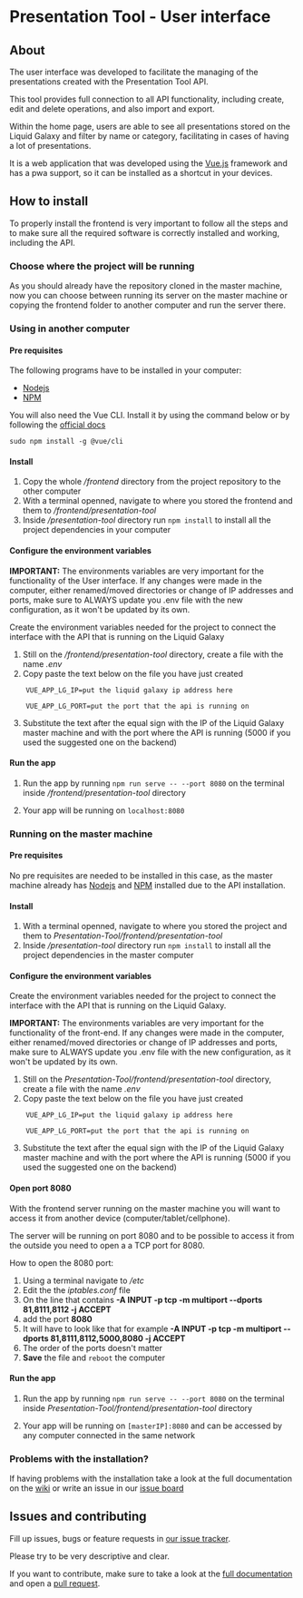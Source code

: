 # Presentation Tool - User interface

## About

The user interface was developed to facilitate the managing of the presentations created with the Presentation Tool API. 

This tool provides full connection to all API functionality, including create, edit and delete operations, and also import and export.

Within the home page, users are able to see all presentations stored on the Liquid Galaxy and filter by name or category, facilitating in cases of having a lot of presentations.

It is a web application that was developed using the [Vue.js](https://vuejs.org/) framework and has a pwa support, so it can be installed as a shortcut in your devices.

## How to install

To properly install the frontend is very important to follow all the steps and to make sure all the required software is correctly installed and working, including the API. 

### Choose where the project will be running

As you should already have the repository cloned in the master machine, now you can choose between running its server on the master machine or copying the frontend folder to another computer and run the server there.

### Using in another computer

#### Pre requisites

The following programs have to be installed in your computer:

* [Nodejs](https://nodejs.org/en/)
* [NPM](https://www.npmjs.com/get-npm)

You will also need the Vue CLI. Install it by using the command below or by following the [official docs](https://cli.vuejs.org/guide/installation.html)

```
sudo npm install -g @vue/cli
```

#### Install

1. Copy the whole */frontend* directory from the project repository to the other computer
2. With a terminal openned, navigate to where you stored the frontend and them to */frontend/presentation-tool*
3. Inside */presentation-tool* directory run ```npm install``` to install all the project dependencies in your computer

#### Configure the environment variables

**IMPORTANT:** The environments variables are very important for the functionality of the User interface. If any changes were made in the computer, either renamed/moved directories or change of IP addresses and ports, make sure to ALWAYS update you .env file with the new configuration, as it won't be updated by its own.

Create the environment variables needed for the project to connect the interface with the API that is running on the Liquid Galaxy

1. Still on the */frontend/presentation-tool* directory, create a file with the name *.env*
2. Copy paste the text below on the file you have just created

```
    VUE_APP_LG_IP=put the liquid galaxy ip address here
    
    VUE_APP_LG_PORT=put the port that the api is running on
```
3. Substitute the text after the equal sign with the IP of the Liquid Galaxy master machine and with the port where the API is running (5000 if you used the suggested one on the backend)

#### Run the app

1. Run the app by running ```npm run serve -- --port 8080``` on the terminal inside */frontend/presentation-tool* directory

2. Your app will be running on ```localhost:8080```


### Running on the master machine

#### Pre requisites

No pre requisites are needed to be installed in this case, as the master machine already has [Nodejs](https://nodejs.org/en/) and [NPM](https://www.npmjs.com/get-npm) installed due to the API installation.

#### Install

1. With a terminal openned, navigate to where you stored the project and them to *Presentation-Tool/frontend/presentation-tool*
2. Inside */presentation-tool* directory run ```npm install``` to install all the project dependencies in the master computer

#### Configure the environment variables

Create the environment variables needed for the project to connect the interface with the API that is running on the Liquid Galaxy. 

**IMPORTANT:** The environments variables are very important for the functionality of the front-end. If any changes were made in the computer, either renamed/moved directories or change of IP addresses and ports, make sure to ALWAYS update you .env file with the new configuration, as it won't be updated by its own.

1. Still on the *Presentation-Tool/frontend/presentation-tool* directory, create a file with the name *.env*
2. Copy paste the text below on the file you have just created

```
    VUE_APP_LG_IP=put the liquid galaxy ip address here
    
    VUE_APP_LG_PORT=put the port that the api is running on
```
3. Substitute the text after the equal sign with the IP of the Liquid Galaxy master machine and with the port where the API is running (5000 if you used the suggested one on the backend)

#### Open port 8080

With the frontend server running on the master machine you will want to access it from another device (computer/tablet/cellphone). 

The server will be running on port 8080 and to be possible to access it from the outside you need to open a a TCP port for 8080.

How to open the 8080 port:

1. Using a terminal navigate to */etc*
2. Edit the the *iptables.conf* file 
3. On the line that contains **-A INPUT -p tcp -m multiport --dports 81,8111,8112 -j ACCEPT**
4. add the port **8080**
5. It will have to look like that for example **-A INPUT -p tcp -m multiport --dports 81,8111,8112,5000,8080 -j ACCEPT**
6. The order of the ports doesn't matter
7. **Save** the file and ```reboot``` the computer

#### Run the app

1. Run the app by running ```npm run serve -- --port 8080``` on the terminal inside *Presentation-Tool/frontend/presentation-tool* directory

2. Your app will be running on ```[masterIP]:8080``` and can be accessed by any computer connected in the same network

### Problems with the installation?

If having problems with the installation take a look at the full documentation on the [wiki](https://github.com/LiquidGalaxyLAB/Presentation-Tool/wiki) or write an issue in our [issue board](https://github.com/LiquidGalaxyLAB/Presentation-Tool/issues/new)

## Issues and contributing

Fill up issues, bugs or feature requests in [our issue tracker](https://github.com/LiquidGalaxyLAB/Presentation-Tool/issues/new).

Please try to be very descriptive and clear. 

If you want to contribute, make sure to take a look at the [full documentation](https://github.com/LiquidGalaxyLAB/Presentation-Tool/wiki) and open a [pull request](https://github.com/LiquidGalaxyLAB/Presentation-Tool/compare).







